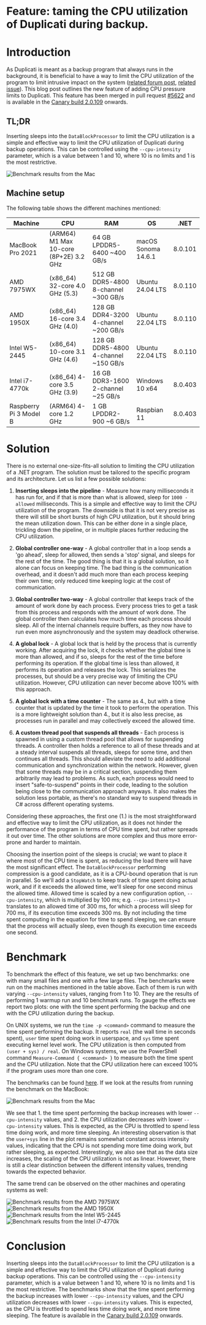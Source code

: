 # Feature: taming the CPU utilization of Duplicati during backup.

# Introduction
As Duplicati is meant as a backup program that always runs in the background, it is beneficial to have a way to limit the CPU utilization of the program to limit intrusive impact on the system ([related forum post](https://forum.duplicati.com/t/cpu-load-is-too-high/19015), [related issue](https://github.com/duplicati/duplicati/issues/2563)). This blog post outlines the new feature of adding CPU pressure limits to Duplicati. This feature has been merged in pull request [\#5622](https://github.com/duplicati/duplicati/pull/5622) and is available in the [Canary build 2.0.109](https://github.com/duplicati/duplicati/releases/tag/v2.0.9.109_canary_2024-11-06) onwards.

## TL;DR
Inserting sleeps into the `DataBlockProcessor` to limit the CPU utilization is a simple and effective way to limit the CPU utilization of Duplicati during backup operations. This can be controlled using the `--cpu-intensity` parameter, which is a value between 1 and 10, where 10 is no limits and 1 is the most restrictive.

![Benchmark results from the Mac](figures/mac.png)

## Machine setup
The following table shows the different machines mentioned:

| Machine | CPU | RAM | OS | .NET |
|---------|-----|-----|----|------|
| MacBook Pro 2021 | (ARM64) M1 Max 10-core (8P+2E) 3.2 GHz | 64 GB LPDDR5-6400 ~400 GB/s | macOS Sonoma 14.6.1 | 8.0.101 |
| AMD 7975WX | (x86_64) 32-core 4.0 GHz (5.3) | 512 GB DDR5-4800 8-channel ~300 GB/s | Ubuntu 24.04 LTS | 8.0.110 |
| AMD 1950X | (x86_64) 16-core 3.4 GHz (4.0) | 128 GB DDR4-3200 4-channel ~200 GB/s | Ubuntu 22.04 LTS | 8.0.110 |
| Intel W5-2445 | (x86_64) 10-core 3.1 GHz (4.6) | 128 GB DDR5-4800 4-channel ~150 GB/s | Ubuntu 22.04 LTS | 8.0.110 |
| Intel i7-4770k | (x86_64) 4-core 3.5 GHz (3.9) | 16 GB DDR3-1600 2-channel ~25 GB/s | Windows 10 x64 | 8.0.403 |
| Raspberry Pi 3 Model B | (ARM64) 4-core 1.2 GHz | 1 GB LPDDR2-900 ~6 GB/s | Raspbian 11 | 8.0.403 |

# Solution
There is no external one-size-fits-all solution to limiting the CPU utilization of a .NET program. The solution must be tailored to the specific program and its architecture. Let us list a few possible solutions:

1. **Inserting sleeps into the pipeline** - Measure how many milliseconds it has run for, and if that is more than what is allowed, sleep for `1000 - allowed` milliseconds. This is a simple and effective way to limit the CPU utilization of the program. The downside is that it is not very precise as there will still be short bursts of high CPU utilization, but it should bring the mean utilization down. This can be either done in a single place, trickling down the pipeline, or in multiple places further reducing the CPU utilization.

2. **Global controller one-way** - A global controller that in a loop sends a 'go ahead', sleep for allowed, then sends a 'stop' signal, and sleeps for the rest of the time. The good thing is that it is a global solution, so it alone can focus on keeping time. The bad thing is the communication overhead, and it doesn't add much more than each process keeping their own time; only reduced time keeping logic at the cost of communication.

3. **Global controller two-way** - A global controller that keeps track of the amount of work done by each process. Every process tries to get a task from this process and responds with the amount of work done. The global controller then calculates how much time each process should sleep. All of the internal channels require buffers, as they now have to run even more asynchronously and the system may deadlock otherwise.

4. **A global lock** - A global lock that is held by the process that is currently working. After acquiring the lock, it checks whether the global time is more than allowed, and if so, sleeps for the rest of the time before performing its operation. If the global time is less than allowed, it performs its operation and releases the lock. This serializes the processes, but should be a very precise way of limiting the CPU utilization. However, CPU utilization can never become above 100% with this approach.

5. **A global lock with a time counter** - The same as 4., but with a time counter that is updated by the time it took to perform the operation. This is a more lightweight solution than 4., but it is also less precise, as processes run in parallel and may collectively exceed the allowed time.

6. **A custom thread pool that suspends all threads** - Each process is spawned in using a custom thread pool that allows for suspending threads. A controller then holds a reference to all of these threads and at a steady interval suspends all threads, sleeps for some time, and then continues all threads. This should alleviate the need to add additional communication and synchronization within the network. However, given that some threads may be in a critical section, suspending them arbitrarily may lead to problems. As such, each process would need to insert "safe-to-suspend" points in their code, leading to the solution being close to the communication approach anyways. It also makes the solution less portable, as there's no standard way to suspend threads in C# across different operating systems.

Considering these approaches, the first one (1.) is the most straightforward and effective way to limit the CPU utilization, as it does not hinder the performance of the program in terms of CPU time spent, but rather spreads it out over time. The other solutions are more complex and thus more error-prone and harder to maintain.

Choosing the insertion point of the sleeps is crucial; we want to place it where most of the CPU time is spent, as reducing the load there will have the most significant effect. The `DataBlockProcessor` performing compression is a good candidate, as it is a CPU-bound operation that is run in parallel. So we'll add a `StopWatch` to keep track of time spent doing actual work, and if it exceeds the allowed time, we'll sleep for one second minus the allowed time. Allowed time is scaled by a new configuration option, `--cpu-intensity`, which is multiplied by 100 ms; e.g. `--cpu-intensity=3` translates to an allowed time of 300 ms, for which a process will sleep for 700 ms, if its execution time exceeds 300 ms. By not including the time spent computing in the equation for time to spend sleeping, we can ensure that the process will actually sleep, even though its execution time exceeds one second.

# Benchmark
To benchmark the effect of this feature, we set up two benchmarks: one with many small files and one with a few large files. The benchmarks were run on the machines mentioned in the table above. Each of them is run with varying `--cpu-intensity` values, ranging from 1 to 10. They are the results of performing 1 warmup run and 10 benchmark runs. To gauge the effects we report two plots: one with the time spent performing the backup and one with the CPU utilization during the backup.

On UNIX systems, we run the `time -p <command>` command to measure the time spent performing the backup. It reports `real` (the wall time in seconds spent), `user` time spent doing work in userspace, and `sys` time spent executing kernel level work. The CPU utilization is then computed from `(user + sys) / real`. On Windows systems, we use the PowerShell command `Measure-Command { <command> }` to measure both the time spent and the CPU utilization. Note that the CPU utilization here can exceed 100% if the program uses more than one core.

The benchmarks can be found [here](https://github.com/carljohnsen/duplicati-blogpost/tree/main/24-12-15-5622-cputhrottle/benchmark). If we look at the results from running the benchmark on the MacBook:

![Benchmark results from the Mac](figures/mac.png)

We see that 1. the time spent performing the backup increases with lower `--cpu-intensity` values, and 2. the CPU utilization decreases with lower `--cpu-intensity` values. This is expected, as the CPU is throttled to spend less time doing work, and more time sleeping. An interesting observation is that the `user+sys` line in the plot remains somewhat constant across intensity values, indicating that the CPU is not spending more time doing work, but rather sleeping, as expected. Interestingly, we also see that as the data size increases, the scaling of the CPU utilization is not as linear. However, there is still a clear distinction between the different intensity values, trending towards the expected behavior.

The same trend can be observed on the other machines and operating systems as well:

![Benchmark results from the AMD 7975WX](figures/t02.png)
![Benchmark results from the AMD 1950X](figures/t00.png)
![Benchmark results from the Intel W5-2445](figures/iw5.png)
![Benchmark results from the Intel i7-4770k](figures/win.png)

# Conclusion
Inserting sleeps into the `DataBlockProcessor` to limit the CPU utilization is a simple and effective way to limit the CPU utilization of Duplicati during backup operations. This can be controlled using the `--cpu-intensity` parameter, which is a value between 1 and 10, where 10 is no limits and 1 is the most restrictive. The benchmarks show that the time spent performing the backup increases with lower `--cpu-intensity` values, and the CPU utilization decreases with lower `--cpu-intensity` values. This is expected, as the CPU is throttled to spend less time doing work, and more time sleeping. The feature is available in the [Canary build 2.0.109](https://github.com/duplicati/duplicati/releases/tag/v2.0.9.109_canary_2024-11-06) onwards.